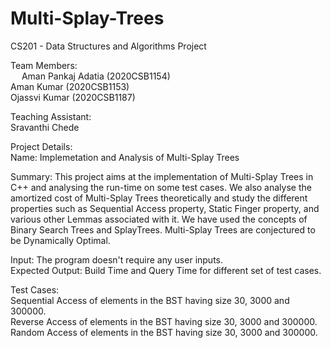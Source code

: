# Multi-Splay-Trees
CS201 - Data Structures and Algorithms Project

Team Members: \
&emsp; Aman Pankaj Adatia (2020CSB1154) \
	Aman Kumar (2020CSB1153) \
	Ojassvi Kumar (2020CSB1187) 

Teaching Assistant: \
	Sravanthi Chede 

Project Details: \
	Name: Implemetation and Analysis of Multi-Splay Trees 

Summary: This project aims at the implementation of Multi-Splay Trees in C++ and analysing the run-time on some test cases. We also analyse the amortized cost of Multi-Splay Trees theoretically and study the different properties such as Sequential Access property, Static Finger property, and various other Lemmas associated with it. We have used the concepts of Binary Search Trees and SplayTrees. Multi-Splay Trees are conjectured to be Dynamically Optimal.

Input: The program doesn't require any user inputs. \
Expected Output: Build Time and Query Time for different set of test cases. 

Test Cases: \
	Sequential Access of elements in the BST having size 30, 3000 and 300000. \
	Reverse Access of elements in the BST having size 30, 3000 and 300000. \
	Random Access of elements in the BST having size 30, 3000 and 300000. 
